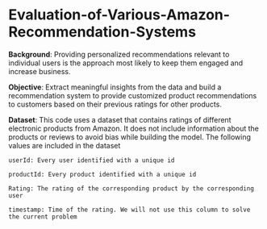 # Evaluation-of-Various-Amazon-Recommendation-Systems

**Background**:
Providing personalized recommendations relevant to individual users is the approach most likely to keep them engaged and increase business.

**Objective**:
Extract meaningful insights from the data and build a recommendation system to provide customized product recommendations to customers based on their previous ratings for other products.

**Dataset**:
This code uses a dataset that contains ratings of different electronic products from Amazon.
It does not include information about the products or reviews to avoid bias while building the model.
The following values are included in the dataset

    userId: Every user identified with a unique id
    
    productId: Every product identified with a unique id
    
    Rating: The rating of the corresponding product by the corresponding user
    
    timestamp: Time of the rating. We will not use this column to solve the current problem
